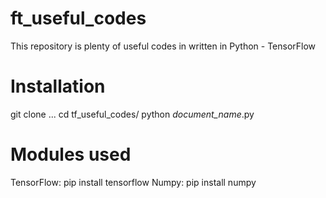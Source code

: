 # ft_useful_codes
This repository is plenty of useful codes in written in Python - TensorFlow

# Installation
git clone ...
cd tf_useful_codes/
python *document_name*.py

# Modules used
TensorFlow: pip install tensorflow
Numpy:      pip install numpy
